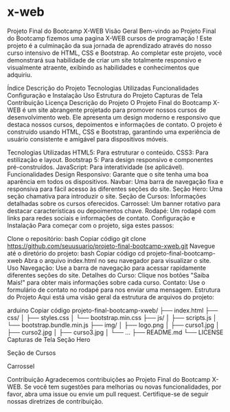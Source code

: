 # x-web
Projeto Final do Bootcamp X-WEB
Visão Geral
Bem-vindo ao Projeto Final do Bootcamp  fizemos uma pagina X-WEB cursos de programação ! Este projeto é a culminação da sua jornada de aprendizado através do nosso curso intensivo de HTML, CSS e Bootstrap. Ao completar este projeto, você demonstrará sua habilidade de criar um site totalmente responsivo e visualmente atraente, exibindo as habilidades e conhecimentos que adquiriu.

Índice
Descrição do Projeto
Tecnologias Utilizadas
Funcionalidades
Configuração e Instalação
Uso
Estrutura do Projeto
Capturas de Tela
Contribuição
Licença
Descrição do Projeto
O Projeto Final do Bootcamp X-WEB é um site abrangente projetado para promover nossos cursos de desenvolvimento web. Ele apresenta um design moderno e responsivo que destaca nossos cursos, depoimentos e informações de contato. O projeto é construído usando HTML, CSS e Bootstrap, garantindo uma experiência de usuário consistente e amigável para dispositivos móveis.

Tecnologias Utilizadas
HTML5: Para estruturar o conteúdo.
CSS3: Para estilização e layout.
Bootstrap 5: Para design responsivo e componentes pré-construídos.
JavaScript: Para interatividade (se aplicável).
Funcionalidades
Design Responsivo: Garante que o site tenha uma boa aparência em todos os dispositivos.
Navbar: Uma barra de navegação fixa e responsiva para fácil acesso às diferentes seções do site.
Seção Hero: Uma seção chamativa para introduzir o site.
Seção de Cursos: Informações detalhadas sobre os cursos oferecidos.
Carrossel: Um banner rotativo para destacar características ou depoimentos chave.
Rodapé: Um rodapé com links para redes sociais e informações de contato.
Configuração e Instalação
Para começar com o projeto, siga estes passos:

Clone o repositório:
bash
Copiar código
git clone https://github.com/seuusuario/projeto-final-bootcamp-xweb.git
Navegue até o diretório do projeto:
bash
Copiar código
cd projeto-final-bootcamp-xweb
Abra o arquivo index.html no seu navegador para visualizar o site.
Uso
Navegação: Use a barra de navegação para acessar rapidamente diferentes seções do site.
Detalhes do Curso: Clique nos botões "Saiba Mais!" para obter mais informações sobre cada curso.
Contato: Use o formulário de contato no rodapé para nos enviar uma mensagem.
Estrutura do Projeto
Aqui está uma visão geral da estrutura de arquivos do projeto:

arduino
Copiar código
projeto-final-bootcamp-xweb/
├── index.html
├── css/
│   ├── styles.css
│   └── bootstrap.min.css
├── js/
│   ├── scripts.js
│   └── bootstrap.bundle.min.js
├── img/
│   ├── logo.png
│   ├── curso1.jpg
│   ├── curso2.jpg
│   ├── curso3.jpg
│   └── ...
├── README.md
└── LICENSE
Capturas de Tela
Seção Hero

Seção de Cursos

Carrossel

Contribuição
Agradecemos contribuições ao Projeto Final do Bootcamp X-WEB. Se você tem sugestões para melhorias ou novas funcionalidades, por favor, abra uma issue ou envie um pull request. Certifique-se de seguir nossas diretrizes de contribuição.
